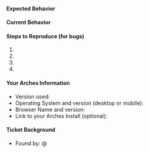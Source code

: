 <!--- Provide a general summary of the issue in the Title above -->

<!--- Your issue may already be reported!  -->
<!--- Please search before creating one: https://github.com/archesproject/arches/issues  -->

<!--- By fully explaining what you are encountering, you can help us understand and reproduce the issue.  -->
<!--- Often times, a screenshot or animated GIF can help show what you are encountering.   -->

#### Expected Behavior
<!--- If you're describing a bug, tell us what should happen -->
<!--- If you're suggesting a change/improvement, tell us how it should work -->

#### Current Behavior
<!--- If describing a bug, tell us what happens instead of the expected behavior -->
<!--- If suggesting a change/improvement, explain the difference from current behavior -->

#### Steps to Reproduce (for bugs)
<!--- Provide a link to a live example, or an unambiguous set of steps to -->
<!--- reproduce this bug. Include code to reproduce, if relevant -->
1.
2.
3.
4.

<!--- Consider including a Screen Capture: https://github.com/archesproject/arches/wiki/Screen-capture -->

#### Your Arches Information
<!--- Include as many relevant details about the environment you experienced the bug in -->
*   Version used:
*   Operating System and version (desktop or mobile):
*   Browser Name and version:
*   Link to your Arches Install (optional):

#### Ticket Background
*   Found by: @ <!--- This could be the person who files the bug, but not always. -->
